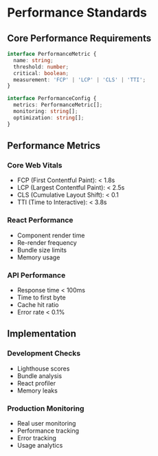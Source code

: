 # Performance Standards

## Core Performance Requirements

```typescript
interface PerformanceMetric {
  name: string;
  threshold: number;
  critical: boolean;
  measurement: 'FCP' | 'LCP' | 'CLS' | 'TTI';
}

interface PerformanceConfig {
  metrics: PerformanceMetric[];
  monitoring: string[];
  optimization: string[];
}
```

## Performance Metrics

### Core Web Vitals
- FCP (First Contentful Paint): < 1.8s
- LCP (Largest Contentful Paint): < 2.5s
- CLS (Cumulative Layout Shift): < 0.1
- TTI (Time to Interactive): < 3.8s

### React Performance
- Component render time
- Re-render frequency
- Bundle size limits
- Memory usage

### API Performance
- Response time < 100ms
- Time to first byte
- Cache hit ratio
- Error rate < 0.1%

## Implementation

### Development Checks
- Lighthouse scores
- Bundle analysis
- React profiler
- Memory leaks

### Production Monitoring
- Real user monitoring
- Performance tracking
- Error tracking
- Usage analytics
